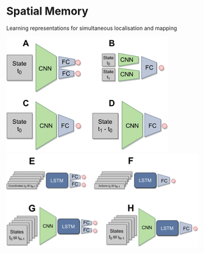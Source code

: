 # Spatial Memory
Learning representations for simultaneous localisation and mapping

<img src="img/feedforward_models.png" width="425"/> <img src="img/recurrent_models.png" width="700" width="425"/> 
